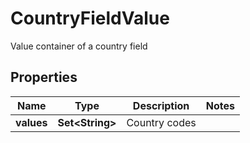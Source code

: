 

# CountryFieldValue

Value container of a country field

## Properties

Name | Type | Description | Notes
------------ | ------------- | ------------- | -------------
**values** | **Set&lt;String&gt;** | Country codes | 



